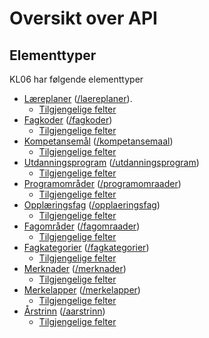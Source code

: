 # Oversikt over API

<a href="" id="typer"></a>
## Elementtyper
KL06 har følgende elementtyper
- [Læreplaner](http://psi.udir.no/ontologi/kl06/laereplan) ([/laereplaner](http://datapsi.udir.no/kl06/laereplaner)).
  - [Tilgjengelige felter](http://datapsi.udir.no/kl06/soap#laereplan)
- [Fagkoder](http://psi.udir.no/ontologi/kl06/fagkode) ([/fagkoder](http://datapsi.udir.no/kl06/fagkoder))
  - [Tilgjengelige felter](http://datapsi.udir.no/kl06/soap#fagkode)
- [Kompetansemål](http://psi.udir.no/ontologi/kl06/kompetansemaal) ([/kompetansemaal](http://datapsi.udir.no/kl06/kompetansemaal))
  - [Tilgjengelige felter](http://datapsi.udir.no/kl06/soap#kompetansemaal)
- [Utdanningsprogram](http://psi.udir.no/ontologi/kl06/utdanningsprogram) ([/utdanningsprogram](http://datapsi.udir.no/kl06/utdanningsprogram))
  - [Tilgjengelige felter](http://datapsi.udir.no/kl06/soap#utdanningsprogram)
- [Programområder](http://psi.udir.no/ontologi/kl06/programraade) ([/programomraader](http://datapsi.udir.no/kl06/programomraader))
  - [Tilgjengelige felter](http://datapsi.udir.no/kl06/soap#programomraade)
- [Opplæringsfag](http://psi.udir.no/ontologi/kl06/opplaeringsfag) ([/opplaeringsfag](http://datapsi.udir.no/kl06/opplaeringsfag))
  - [Tilgjengelige felter](http://datapsi.udir.no/kl06/soap#opplaeringsfag)
- [Fagområder](http://psi.udir.no/ontologi/kl06/fagomraade) ([/fagomraader](http://datapsi.udir.no/kl06/fagomraader))
  - [Tilgjengelige felter](http://datapsi.udir.no/kl06/soap#fagomraade)
- [Fagkategorier](http://psi.udir.no/ontologi/kl06/fagkategori) ([/fagkategorier](http://datapsi.udir.no/kl06/fagkategorier))
  - [Tilgjengelige felter](http://datapsi.udir.no/kl06/soap#fagkategori)
- [Merknader](http://psi.udir.no/ontologi/kl06/merknad) ([/merknader](http://datapsi.udir.no/kl06/merknader))
  - [Tilgjengelige felter](http://datapsi.udir.no/kl06/soap#merknad)
- [Merkelapper](http://psi.udir.no/ontologi/kl06/merkelapp) ([/merkelapper](http://datapsi.udir.no/kl06/merkelapper))
  - [Tilgjengelige felter](http://datapsi.udir.no/kl06/soap#merkelapp)
- [Årstrinn](http://psi.udir.no/ontologi/kl06/aarstrinn) ([/aarstrinn](http://datapsi.udir.no/kl06/aarstrinn))
  - [Tilgjengelige felter](http://datapsi.udir.no/kl06/soap#aarstrinn)

